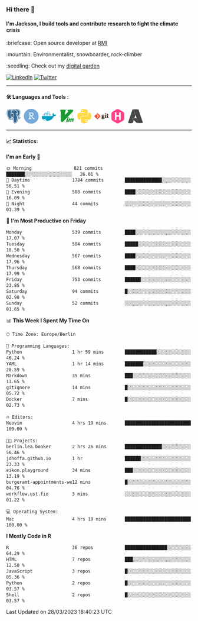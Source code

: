 ### Hi there :wave:
#### I'm Jackson, I build tools and contribute research to fight the climate crisis
<p> :briefcase: Open source developer at <a href="https://rmi.org/" alt="RMI">RMI</a></p>
<p> :mountain: Environmentalist, snowboarder, rock-climber</p>
<p> :seedling: Check out my <a href="https://jdhoffa.github.io/" alt="digital garden">digital garden</a></p>

<p>
<a href="https://www.linkedin.com/in/jackson-hoffart/"><img src="https://img.shields.io/badge/LinkedIn-374B4A?logo=linkedin&logoColor=fff&style=flat-square" alt="LinkedIn"/></a>
<a href="https://twitter.com/jdhoffart"><img src="https://img.shields.io/badge/Twitter-75AADB?logo=twitter&logoColor=fff&style=flat-square" alt="Twitter"/></a>
</p>

---

#### :hammer_and_wrench: Languages and Tools :
<div>
 <img src="https://github.com/devicons/devicon/blob/master/icons/postgresql/postgresql-plain.svg" title="postgresql" **alt="postgresql" width="40" height="40"/>&nbsp;
 <img src="https://github.com/devicons/devicon/blob/master/icons/rstudio/rstudio-plain.svg" title="rstudio" **alt="RStudio" width="40" height="40"/>&nbsp;
 <img src="https://github.com/devicons/devicon/blob/master/icons/docker/docker-plain.svg" title="docker" **alt="docker" width="40" height="40"/>&nbsp;
 <img src="https://github.com/devicons/devicon/blob/master/icons/vim/vim-plain.svg" title="vim" **alt="vim" width="40" height="40"/>&nbsp;
 <img src="https://github.com/devicons/devicon/blob/master/icons/python/python-plain.svg" title="python" **alt="python" width="40" height="40"/>&nbsp; 
 <img src="https://github.com/devicons/devicon/blob/master/icons/git/git-original-wordmark.svg" title="git" **alt="git" width="40" height="40"/>
 <img src="https://github.com/devicons/devicon/blob/master/icons/hugo/hugo-plain.svg" title="hugo" **alt="hugo" width="40" height="40"/>&nbsp;
 <img src="https://github.com/devicons/devicon/blob/master/icons/azure/azure-plain.svg" title="azure" **alt="azure" width="40" height="40"/>&nbsp;
</div>

---

#### :chart_with_upwards_trend: Statistics:

 
<!--START_SECTION:waka-->
**I'm an Early 🐤** 

```text
🌞 Morning                821 commits         ███████░░░░░░░░░░░░░░░░░░   26.01 % 
🌆 Daytime                1784 commits        ██████████████░░░░░░░░░░░   56.51 % 
🌃 Evening                508 commits         ████░░░░░░░░░░░░░░░░░░░░░   16.09 % 
🌙 Night                  44 commits          ░░░░░░░░░░░░░░░░░░░░░░░░░   01.39 % 
```
📅 **I'm Most Productive on Friday** 

```text
Monday                   539 commits         ████░░░░░░░░░░░░░░░░░░░░░   17.07 % 
Tuesday                  584 commits         █████░░░░░░░░░░░░░░░░░░░░   18.50 % 
Wednesday                567 commits         ████░░░░░░░░░░░░░░░░░░░░░   17.96 % 
Thursday                 568 commits         ████░░░░░░░░░░░░░░░░░░░░░   17.99 % 
Friday                   753 commits         ██████░░░░░░░░░░░░░░░░░░░   23.85 % 
Saturday                 94 commits          █░░░░░░░░░░░░░░░░░░░░░░░░   02.98 % 
Sunday                   52 commits          ░░░░░░░░░░░░░░░░░░░░░░░░░   01.65 % 
```


📊 **This Week I Spent My Time On** 

```text
🕑︎ Time Zone: Europe/Berlin

💬 Programming Languages: 
Python                   1 hr 59 mins        ████████████░░░░░░░░░░░░░   46.24 % 
YAML                     1 hr 14 mins        ███████░░░░░░░░░░░░░░░░░░   28.59 % 
Markdown                 35 mins             ███░░░░░░░░░░░░░░░░░░░░░░   13.65 % 
gitignore                14 mins             █░░░░░░░░░░░░░░░░░░░░░░░░   05.72 % 
Docker                   7 mins              █░░░░░░░░░░░░░░░░░░░░░░░░   02.73 % 

🔥 Editors: 
Neovim                   4 hrs 19 mins       █████████████████████████   100.00 % 

🐱‍💻 Projects: 
berlin.lea.booker        2 hrs 26 mins       ██████████████░░░░░░░░░░░   56.46 % 
jdhoffa.github.io        1 hr                ██████░░░░░░░░░░░░░░░░░░░   23.33 % 
eikon.playground         34 mins             ███░░░░░░░░░░░░░░░░░░░░░░   13.19 % 
burgeramt-appointments-we12 mins             █░░░░░░░░░░░░░░░░░░░░░░░░   04.76 % 
workflow.ust.fio         3 mins              ░░░░░░░░░░░░░░░░░░░░░░░░░   01.22 % 

💻 Operating System: 
Mac                      4 hrs 19 mins       █████████████████████████   100.00 % 
```

**I Mostly Code in R** 

```text
R                        36 repos            ████████████████░░░░░░░░░   64.29 % 
HTML                     7 repos             ███░░░░░░░░░░░░░░░░░░░░░░   12.50 % 
JavaScript               3 repos             █░░░░░░░░░░░░░░░░░░░░░░░░   05.36 % 
Python                   2 repos             █░░░░░░░░░░░░░░░░░░░░░░░░   03.57 % 
Shell                    2 repos             █░░░░░░░░░░░░░░░░░░░░░░░░   03.57 % 
```




 Last Updated on 28/03/2023 18:40:23 UTC
<!--END_SECTION:waka-->
